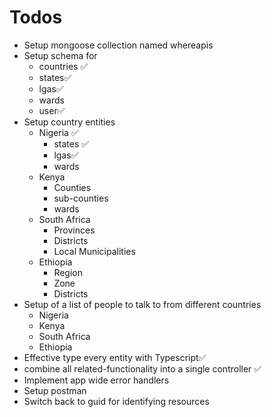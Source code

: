 # Todos

- Setup mongoose collection named whereapis
- Setup schema for
  - countries ✅
  - states✅
  - lgas✅
  - wards
  - user✅
- Setup country entities
  - Nigeria ✅
    - states ✅
    - lgas✅
    - wards
  - Kenya
    - Counties
    - sub-counties
    - wards
  - South Africa
    - Provinces
    - Districts
    - Local Municipalities
  - Ethiopia
    - Region
    - Zone
    - Districts
- Setup of a list of people to talk to from different countries
  - Nigeria
  - Kenya
  - South Africa
  - Ethiopia
- Effective type every entity with Typescript✅
- combine all related-functionality into a single controller ✅
- Implement app wide error handlers
- Setup postman
- Switch back to guid for identifying resources

